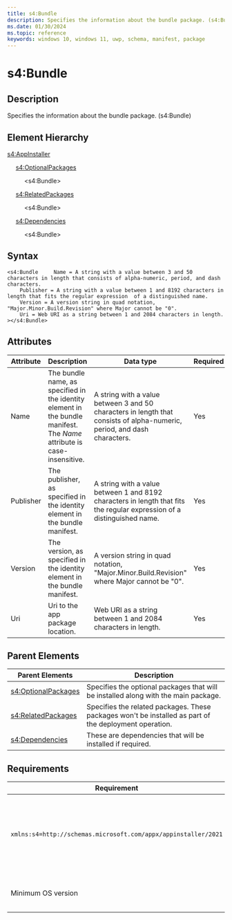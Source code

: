 ```yaml
---
title: s4:Bundle
description: Specifies the information about the bundle package. (s4:Bundle)
ms.date: 01/30/2024
ms.topic: reference
keywords: windows 10, windows 11, uwp, schema, manifest, package 
---
```


# s4:Bundle

## Description

Specifies the information about the bundle package. (s4:Bundle)

## Element Hierarchy

[s4:AppInstaller](element-s4-appinstaller.md)

&nbsp;&nbsp;&nbsp;&nbsp; [s4:OptionalPackages](element-s4-optionalpackages.md)

&nbsp;&nbsp;&nbsp;&nbsp; &nbsp;&nbsp;&nbsp;&nbsp;  &lt;s4:Bundle&gt;

&nbsp;&nbsp;&nbsp;&nbsp; [s4:RelatedPackages](element-s4-relatedpackages.md)

&nbsp;&nbsp;&nbsp;&nbsp; &nbsp;&nbsp;&nbsp;&nbsp;  &lt;s4:Bundle&gt;

&nbsp;&nbsp;&nbsp;&nbsp; [s4:Dependencies](element-s4-dependencies.md)

&nbsp;&nbsp;&nbsp;&nbsp; &nbsp;&nbsp;&nbsp;&nbsp;  &lt;s4:Bundle&gt;

## Syntax

```syntax
<s4:Bundle     Name = A string with a value between 3 and 50 characters in length that consists of alpha-numeric, period, and dash characters.
    Publisher = A string with a value between 1 and 8192 characters in length that fits the regular expression  of a distinguished name.
    Version = A version string in quad notation, "Major.Minor.Build.Revision" where Major cannot be "0".
    Uri = Web URI as a string between 1 and 2084 characters in length.
></s4:Bundle>
```


## Attributes

| Attribute | Description | Data type | Required |
| -----------| -------------| -----------| ----------|
| Name | The bundle name, as specified in the identity element in the bundle manifest. The *Name* attribute is case-insensitive. | A string with a value between 3 and 50 characters in length that consists of alpha-numeric, period, and dash characters.| Yes |
| Publisher | The publisher, as specified in the identity element in the bundle manifest. | A string with a value between 1 and 8192 characters in length that fits the regular expression  of a distinguished name.| Yes |
| Version | The version, as specified in the identity element in the bundle manifest. | A version string in quad notation, "Major.Minor.Build.Revision" where Major cannot be "0".| Yes |
| Uri | Uri to the app package location. | Web URI as a string between 1 and 2084 characters in length. | Yes |


## Parent Elements

| Parent Elements | Description |
|-----------------|-------------|
| [s4:OptionalPackages](element-s4-optionalpackages.md) | Specifies the optional packages that will be installed along with the main package. |
| [s4:RelatedPackages](element-s4-relatedpackages.md) | Specifies the related packages. These packages won't be installed as part of the deployment operation. |
| [s4:Dependencies](element-s4-dependencies.md) | These are dependencies that will be installed if required. |

## Requirements

| Requirement | Value |
| ---------------| -------------------------------------------------------------|
| `xmlns:s4=http://schemas.microsoft.com/appx/appinstaller/2021` | This namespace is required for features introduced in Windows version 21H2 build 22000 |
| Minimum OS version | Windows version 21H2 build 22000 |
